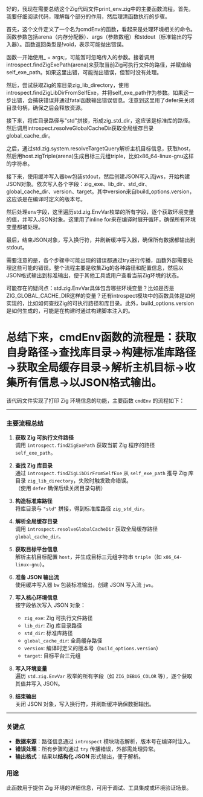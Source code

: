 好的，我现在需要总结这个Zig代码文件print_env.zig中的主要函数流程。首先，我要仔细阅读代码，理解每个部分的作用，然后理清函数执行的步骤。

首先，这个文件定义了一个名为cmdEnv的函数，看起来是处理环境相关的命令。函数参数包括arena（内存分配器）、args（参数数组）和stdout（标准输出的写入器）。函数返回类型是!void，表示可能抛出错误。

函数一开始使用_ = args;，可能暂时忽略传入的参数。接着调用introspect.findZigExePath(arena)来获取当前Zig可执行文件的路径，并赋值给self_exe_path。如果这里出错，可能抛出错误，但暂时没有处理。

然后，尝试获取Zig的库目录zig_lib_directory，使用introspect.findZigLibDirFromSelfExe，并将self_exe_path作为参数。如果这一步出错，会捕获错误并通过fatal函数输出错误信息。注意到这里用了defer来关闭目录句柄，确保之后会释放资源。

接下来，将库目录路径与"std"拼接，形成zig_std_dir，这应该是标准库的路径。然后调用introspect.resolveGlobalCacheDir获取全局缓存目录global_cache_dir。

之后，通过std.zig.system.resolveTargetQuery解析主机目标信息，获取host，然后用host.zigTriple(arena)生成目标三元组triple，比如x86_64-linux-gnu这样的字符串。

接下来，使用缓冲写入器bw包装stdout，然后创建JSON写入流jws，开始构建JSON对象。依次写入各个字段：zig_exe、lib_dir、std_dir、global_cache_dir、version、target。其中version来自build_options.version，这应该是在编译时定义的版本号。

然后处理env字段，这里遍历std.zig.EnvVar枚举的所有字段，逐个获取环境变量的值，并写入JSON对象。这里用了inline for来在编译时展开循环，确保所有环境变量都被处理。

最后，结束JSON对象，写入换行符，并刷新缓冲写入器，确保所有数据都输出到stdout。

需要注意的是，各个步骤中可能出现的错误都通过try进行传播，函数外部需要处理这些可能的错误。整个流程主要是收集Zig的各种路径和配置信息，然后以JSON格式输出到标准输出，便于其他工具或用户查看当前Zig环境的状态。

可能存在的疑问点：std.zig.EnvVar具体包含哪些环境变量？比如是否是ZIG_GLOBAL_CACHE_DIR这样的变量？还有introspect模块中的函数具体是如何实现的，比如如何查找Zig的可执行路径和库目录。此外，build_options.version是如何生成的，可能是在构建时通过构建脚本注入的。

总结下来，cmdEnv函数的流程是：获取自身路径→查找库目录→构建标准库路径→获取全局缓存目录→解析主机目标→收集所有信息→以JSON格式输出。
================================================
该代码文件实现了打印 Zig 环境信息的功能，主要函数 `cmdEnv` 的流程如下：

---

### **主要流程总结**
1. **获取 Zig 可执行文件路径**  
   调用 `introspect.findZigExePath` 获取当前 Zig 程序的路径 `self_exe_path`。

2. **查找 Zig 库目录**  
   通过 `introspect.findZigLibDirFromSelfExe` 从 `self_exe_path` 推导 Zig 库目录 `zig_lib_directory`，失败时触发致命错误。  
   （使用 `defer` 确保后续关闭目录句柄）

3. **构造标准库路径**  
   将库目录与 `"std"` 拼接，得到标准库路径 `zig_std_dir`。

4. **解析全局缓存目录**  
   调用 `introspect.resolveGlobalCacheDir` 获取全局缓存路径 `global_cache_dir`。

5. **获取目标平台信息**  
   解析主机目标配置 `host`，并生成目标三元组字符串 `triple`（如 `x86_64-linux-gnu`）。

6. **准备 JSON 输出流**  
   使用缓冲写入器 `bw` 包装标准输出，创建 JSON 写入流 `jws`。

7. **写入核心环境信息**  
   按字段依次写入 JSON 对象：  
   - `zig_exe`: Zig 可执行文件路径  
   - `lib_dir`: Zig 库目录路径  
   - `std_dir`: 标准库路径  
   - `global_cache_dir`: 全局缓存路径  
   - `version`: 编译时定义的版本号（`build_options.version`）  
   - `target`: 目标平台三元组  

8. **写入环境变量**  
   遍历 `std.zig.EnvVar` 枚举的所有字段（如 `ZIG_DEBUG_COLOR` 等），逐个获取其值并写入 JSON。

9. **结束输出**  
   关闭 JSON 对象，写入换行符，并刷新缓冲确保数据输出。

---

### **关键点**
- **数据来源**：路径信息通过 `introspect` 模块动态解析，版本号在编译时注入。
- **错误处理**：所有步骤均通过 `try` 传播错误，外部需处理异常。
- **输出格式**：结果以**结构化 JSON** 形式输出，便于解析。

### **用途**
此函数用于提供 Zig 环境的详细信息，可用于调试、工具集成或环境验证场景。